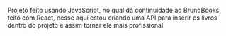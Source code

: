 Projeto feito usando JavaScript, no qual dá continuidade ao BrunoBooks feito com React, nesse aqui estou criando uma API para inserir os livros dentro do projeto e assim tornar ele mais profissional
